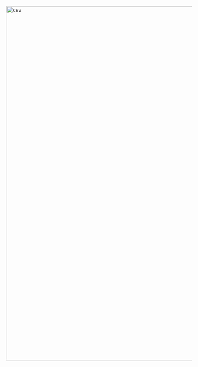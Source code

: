 <img width="960" alt="csv" src="https://github.com/user-attachments/assets/bd39feda-86d2-44e9-b505-340d44f8daa2" />

